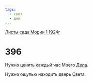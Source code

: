 ```yaml
---
tags:
  - свет
  - дел
---
```


[Листы сада Мории 1 1924г](/agni/1924)

# 396
Нужно ценить каждый час Моего [Дела](/tag/#дел).   

Нужно ощупью находить дверь Света.   

